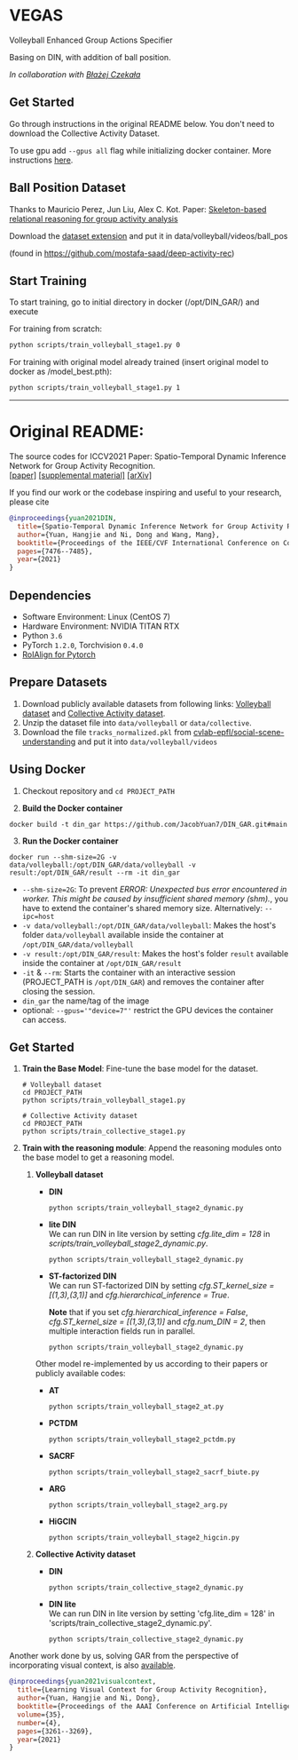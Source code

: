 
# VEGAS

Volleyball Enhanced Group Actions Specifier

Basing on DIN, with addition of ball position. 

_In collaboration with [Błażej Czekała](https://github.com/BlaiseCz)_

## Get Started
Go through instructions in the original README below. You don't need to download the Collective Activity Dataset.

To use gpu add ```--gpus all``` flag while initializing docker container. More instructions [here](https://stackoverflow.com/questions/25185405/using-gpu-from-a-docker-container).

## Ball Position Dataset
Thanks to Mauricio Perez, Jun Liu, Alex C. Kot. Paper: [Skeleton-based relational reasoning for group activity analysis](https://www.sciencedirect.com/science/article/abs/pii/S0031320321005409)

Download the [dataset extension](https://drive.google.com/file/d/1urZpZiiepC85JD1u3VeURgUpztRgI0yl/edit) and put it in data/volleyball/videos/ball_pos

(found in https://github.com/mostafa-saad/deep-activity-rec)

## Start Training
To start training, go to initial directory in docker (/opt/DIN_GAR/) and execute

For training from scratch:
```bash
python scripts/train_volleyball_stage1.py 0
```

For training with original model already trained (insert original model to docker as /model_best.pth):
```bash
python scripts/train_volleyball_stage1.py 1
```

----------------------------------------------------------------------
# Original README:

The source codes for ICCV2021 Paper: 
Spatio-Temporal Dynamic Inference Network for Group Activity Recognition.  
[[paper]](https://openaccess.thecvf.com/content/ICCV2021/papers/Yuan_Spatio-Temporal_Dynamic_Inference_Network_for_Group_Activity_Recognition_ICCV_2021_paper.pdf)
[[supplemental material]](https://openaccess.thecvf.com/content/ICCV2021/supplemental/Yuan_Spatio-Temporal_Dynamic_Inference_ICCV_2021_supplemental.pdf)
[[arXiv]](http://arxiv.org/abs/2108.11743)

If you find our work or the codebase inspiring and useful to your research, please cite
```bibtex
@inproceedings{yuan2021DIN,
  title={Spatio-Temporal Dynamic Inference Network for Group Activity Recognition},
  author={Yuan, Hangjie and Ni, Dong and Wang, Mang},
  booktitle={Proceedings of the IEEE/CVF International Conference on Computer Vision},
  pages={7476--7485},
  year={2021}
}
```
        


## Dependencies

- Software Environment: Linux (CentOS 7)
- Hardware Environment: NVIDIA TITAN RTX
- Python `3.6`
- PyTorch `1.2.0`, Torchvision `0.4.0`
- [RoIAlign for Pytorch](https://github.com/longcw/RoIAlign.pytorch)



## Prepare Datasets

1. Download publicly available datasets from following links: [Volleyball dataset](http://vml.cs.sfu.ca/wp-content/uploads/volleyballdataset/volleyball.zip) and [Collective Activity dataset](http://vhosts.eecs.umich.edu/vision//ActivityDataset.zip).
2. Unzip the dataset file into `data/volleyball` or `data/collective`.
3. Download the file `tracks_normalized.pkl` from [cvlab-epfl/social-scene-understanding](https://raw.githubusercontent.com/wjchaoGit/Group-Activity-Recognition/master/data/volleyball/tracks_normalized.pkl) and put it into `data/volleyball/videos`


## Using Docker
1. Checkout repository and `cd PROJECT_PATH`

2. **Build the Docker container**
```shell
docker build -t din_gar https://github.com/JacobYuan7/DIN_GAR.git#main
```

3. **Run the Docker container**
```shell
docker run --shm-size=2G -v data/volleyball:/opt/DIN_GAR/data/volleyball -v result:/opt/DIN_GAR/result --rm -it din_gar
```
- `--shm-size=2G`: To prevent _ERROR: Unexpected bus error encountered in worker. This might be caused by insufficient shared memory (shm)._, you have to extend the container's shared memory size. Alternatively: `--ipc=host`
- `-v data/volleyball:/opt/DIN_GAR/data/volleyball`: Makes the host's folder `data/volleyball` available inside the container at `/opt/DIN_GAR/data/volleyball`
- `-v result:/opt/DIN_GAR/result`: Makes the host's folder `result` available inside the container at `/opt/DIN_GAR/result`
- `-it` & `--rm`: Starts the container with an interactive session (PROJECT_PATH is `/opt/DIN_GAR`) and removes the container after closing the session.
- `din_gar` the name/tag of the image
- optional: `--gpus='"device=7"'` restrict the GPU devices the container can access.

## Get Started
1. **Train the Base Model**: Fine-tune the base model for the dataset. 
    ```shell
    # Volleyball dataset
    cd PROJECT_PATH 
    python scripts/train_volleyball_stage1.py
    
    # Collective Activity dataset
    cd PROJECT_PATH 
    python scripts/train_collective_stage1.py
    ```

2. **Train with the reasoning module**: Append the reasoning modules onto the base model to get a reasoning model.
    1. **Volleyball dataset**
        - **DIN** 
            ```
            python scripts/train_volleyball_stage2_dynamic.py
            ```
       - **lite DIN** \
            We can run DIN in lite version by setting *cfg.lite_dim = 128* in *scripts/train_volleyball_stage2_dynamic.py*.
            ```
            python scripts/train_volleyball_stage2_dynamic.py
            ```
       - **ST-factorized DIN** \
            We can run ST-factorized DIN by setting *cfg.ST_kernel_size = [(1,3),(3,1)]* and *cfg.hierarchical_inference = True*.
        
            **Note** that if you set *cfg.hierarchical_inference = False*, *cfg.ST_kernel_size = [(1,3),(3,1)]* and *cfg.num_DIN = 2*, then multiple interaction fields run in parallel.
            ```
            python scripts/train_volleyball_stage2_dynamic.py
            ```
        
        Other model re-implemented by us according to their papers or publicly available codes:
        - **AT** 
            ```
            python scripts/train_volleyball_stage2_at.py
            ```
        - **PCTDM** 
            ```
            python scripts/train_volleyball_stage2_pctdm.py
            ```
        - **SACRF** 
            ```
            python scripts/train_volleyball_stage2_sacrf_biute.py
            ```
       - **ARG** 
            ```
            python scripts/train_volleyball_stage2_arg.py
            ```
        - **HiGCIN** 
            ```
            python scripts/train_volleyball_stage2_higcin.py
            ```
       
    2. **Collective Activity dataset**
        -  **DIN** 
            ```
            python scripts/train_collective_stage2_dynamic.py
            ```
        -  **DIN lite** \
        We can run DIN in lite version by setting 'cfg.lite_dim = 128' in 'scripts/train_collective_stage2_dynamic.py'.
            ```
            python scripts/train_collective_stage2_dynamic.py
            ```

Another work done by us, solving GAR from the perspective of incorporating visual context, is also [available](https://ojs.aaai.org/index.php/AAAI/article/view/16437/16244).
```bibtex
@inproceedings{yuan2021visualcontext,
  title={Learning Visual Context for Group Activity Recognition},
  author={Yuan, Hangjie and Ni, Dong},
  booktitle={Proceedings of the AAAI Conference on Artificial Intelligence},
  volume={35},
  number={4},
  pages={3261--3269},
  year={2021}
}
```







